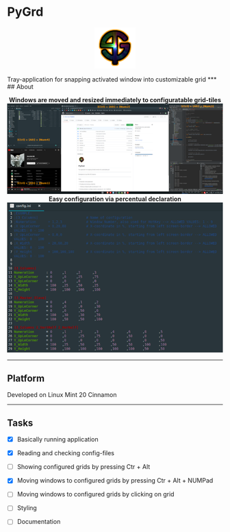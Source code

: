 # PyGrd
<p align="center">
  <img src="icons/PyGrd_96.png">
</p>
Tray-application for snapping activated window into customizable grid
***
## About
<p align="center">
  <b>Windows are moved and resized immediately to configuratable grid-tiles</b>
  <img src="documentation/windows.png">
  <b>Easy configuration via percentual declaration</b>
  <img src="documentation/config.png">
</p>

***
## Platform
Developed on Linux Mint 20 Cinnamon
***
## Tasks
- [x] Basically running application
- [x] Reading and checking config-files
- [ ] Showing configured grids by pressing Ctr + Alt
- [x] Moving windows to configured grids by pressing Ctr + Alt + NUMPad
- [ ] Moving windows to configured grids by clicking on grid

- [ ] Styling
- [ ] Documentation

